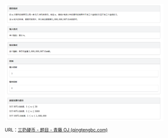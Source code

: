 ![description](../.assets/三扔硬币.png)

URL：[三扔硬币 - 题目 - 青藤 OJ (qingtengbc.com)](http://code.qingtengbc.com/problem/210864)

